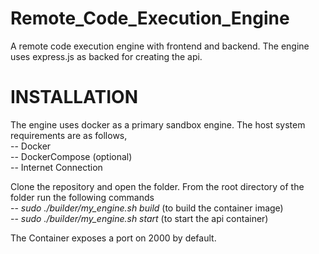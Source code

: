 # Remote_Code_Execution_Engine
A remote code execution engine with frontend and backend.
The engine uses express.js as backed for creating the api.


# INSTALLATION
The engine uses docker as a primary sandbox engine.
The host system requirements are as follows, <br>
    -- Docker <br>
    -- DockerCompose (optional) <br>
    -- Internet Connection

Clone the repository and open the folder.
From the root directory of the folder run the following
commands <br>
    -- <i>sudo ./builder/my_engine.sh build </i> (to build the container image) <br>
    -- <i> sudo ./builder/my_engine.sh start </i> (to start the api container) <br>


The Container exposes a port on 2000 by default.
